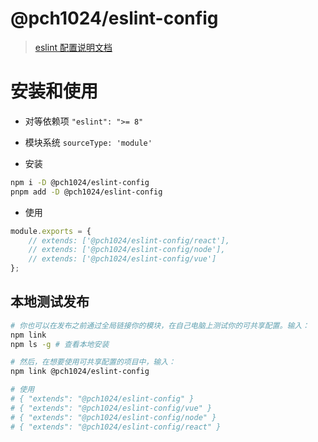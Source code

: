 # @pch1024/eslint-config

> [eslint 配置说明文档](https://zh-hans.eslint.org/docs/latest/extend/shareable-configs)

# 安装和使用

-   对等依赖项 `"eslint": ">= 8"`

-   模块系统 `sourceType: 'module'`

-   安装

```bash
npm i -D @pch1024/eslint-config
pnpm add -D @pch1024/eslint-config
```

-   使用

```js
module.exports = {
	// extends: ['@pch1024/eslint-config/react'],
	// extends: ['@pch1024/eslint-config/node'],
	// extends: ['@pch1024/eslint-config/vue']
};
```

## 本地测试发布

```bash
# 你也可以在发布之前通过全局链接你的模块，在自己电脑上测试你的可共享配置。输入：
npm link
npm ls -g # 查看本地安装

# 然后，在想要使用可共享配置的项目中，输入：
npm link @pch1024/eslint-config

# 使用
# { "extends": "@pch1024/eslint-config" }
# { "extends": "@pch1024/eslint-config/vue" }
# { "extends": "@pch1024/eslint-config/node" }
# { "extends": "@pch1024/eslint-config/react" }
```
